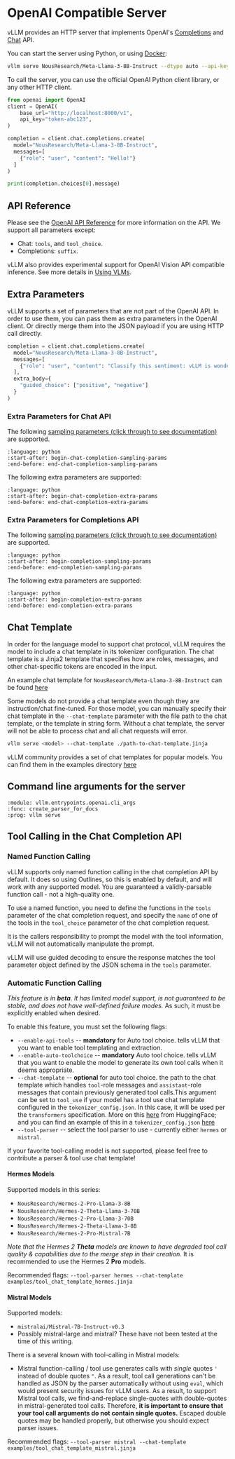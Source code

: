 # OpenAI Compatible Server

vLLM provides an HTTP server that implements OpenAI's [Completions](https://platform.openai.com/docs/api-reference/completions) and [Chat](https://platform.openai.com/docs/api-reference/chat) API.

You can start the server using Python, or using [Docker](deploying_with_docker.rst):
```bash
vllm serve NousResearch/Meta-Llama-3-8B-Instruct --dtype auto --api-key token-abc123
```

To call the server, you can use the official OpenAI Python client library, or any other HTTP client.
```python
from openai import OpenAI
client = OpenAI(
    base_url="http://localhost:8000/v1",
    api_key="token-abc123",
)

completion = client.chat.completions.create(
  model="NousResearch/Meta-Llama-3-8B-Instruct",
  messages=[
    {"role": "user", "content": "Hello!"}
  ]
)

print(completion.choices[0].message)
```

## API Reference
Please see the [OpenAI API Reference](https://platform.openai.com/docs/api-reference) for more information on the API. We support all parameters except:
- Chat: `tools`, and `tool_choice`.
- Completions: `suffix`.

vLLM also provides experimental support for OpenAI Vision API compatible inference. See more details in [Using VLMs](../models/vlm.rst).

## Extra Parameters
vLLM supports a set of parameters that are not part of the OpenAI API.
In order to use them, you can pass them as extra parameters in the OpenAI client.
Or directly merge them into the JSON payload if you are using HTTP call directly.

```python
completion = client.chat.completions.create(
  model="NousResearch/Meta-Llama-3-8B-Instruct",
  messages=[
    {"role": "user", "content": "Classify this sentiment: vLLM is wonderful!"}
  ],
  extra_body={
    "guided_choice": ["positive", "negative"]
  }
)
```

### Extra Parameters for Chat API
The following [sampling parameters (click through to see documentation)](../dev/sampling_params.rst) are supported.

```{literalinclude} ../../../vllm/entrypoints/openai/protocol.py
:language: python
:start-after: begin-chat-completion-sampling-params
:end-before: end-chat-completion-sampling-params
```

The following extra parameters are supported:

```{literalinclude} ../../../vllm/entrypoints/openai/protocol.py
:language: python
:start-after: begin-chat-completion-extra-params
:end-before: end-chat-completion-extra-params
```

### Extra Parameters for Completions API
The following [sampling parameters (click through to see documentation)](../dev/sampling_params.rst) are supported.

```{literalinclude} ../../../vllm/entrypoints/openai/protocol.py
:language: python
:start-after: begin-completion-sampling-params
:end-before: end-completion-sampling-params
```

The following extra parameters are supported:

```{literalinclude} ../../../vllm/entrypoints/openai/protocol.py
:language: python
:start-after: begin-completion-extra-params
:end-before: end-completion-extra-params
```

## Chat Template

In order for the language model to support chat protocol, vLLM requires the model to include
a chat template in its tokenizer configuration. The chat template is a Jinja2 template that
specifies how are roles, messages, and other chat-specific tokens are encoded in the input.

An example chat template for `NousResearch/Meta-Llama-3-8B-Instruct` can be found [here](https://github.com/meta-llama/llama3?tab=readme-ov-file#instruction-tuned-models)

Some models do not provide a chat template even though they are instruction/chat fine-tuned. For those model,
you can manually specify their chat template in the `--chat-template` parameter with the file path to the chat
template, or the template in string form. Without a chat template, the server will not be able to process chat
and all chat requests will error.

```bash
vllm serve <model> --chat-template ./path-to-chat-template.jinja
```

vLLM community provides a set of chat templates for popular models. You can find them in the examples
directory [here](https://github.com/vllm-project/vllm/tree/main/examples/)

## Command line arguments for the server

```{argparse}
:module: vllm.entrypoints.openai.cli_args
:func: create_parser_for_docs
:prog: vllm serve
```
## Tool Calling in the Chat Completion API
### Named Function Calling
vLLM supports only named function calling in the chat completion API by default. It does so using Outlines, so this is 
enabled by default, and will work with any supported model. You are guaranteed a validly-parsable function call - not a 
high-quality one. 

To use a named function, you need to define the functions in the `tools` parameter of the chat completion request, and 
specify the `name` of one of the tools in the `tool_choice` parameter of the chat completion request. 

It is the callers responsibility to prompt the model with the tool information, vLLM will not automatically manipulate the prompt.

vLLM will use guided decoding to ensure the response matches the tool parameter object defined by the JSON schema in the `tools` parameter.


### Automatic Function Calling
_This feature is in **beta**. It has limited model support, is not guaranteed to be stable, and does not have 
well-defined failure modes._ As such, it must be explicitly enabled when desired.

To enable this feature, you must set the following flags:
* `--enable-api-tools` -- **mandatory** for Auto tool choice. tells vLLM that you want to enable tool templating and extraction.
* `--enable-auto-toolchoice` -- **mandatory** Auto tool choice. tells vLLM that you want to enable the model to generate its own tool calls when it 
deems appropriate. 
* `--chat-template` -- **optional** for auto tool choice. the path to the chat template which handles `tool`-role messages and `assistant`-role messages 
that contain previously generated tool calls.This argument can be set to `tool_use` if your model has a tool use chat 
template configured in the `tokenizer_config.json`. In this case, it will be used per the `transformers` specification. More on this [here](https://huggingface.co/docs/transformers/en/chat_templating#why-do-some-models-have-multiple-templates)
from HuggingFace; and you can find an example of this in a `tokenizer_config.json` [here](https://huggingface.co/NousResearch/Hermes-2-Pro-Llama-3-8B/blob/main/tokenizer_config.json)
* `--tool-parser` -- select the tool parser to use - currently either `hermes` or `mistral`. 

If your favorite tool-calling model is not supported, please feel free to contribute a parser & tool use chat template! 

#### Hermes Models
Supported models in this series:
* `NousResearch/Hermes-2-Pro-Llama-3-8B`
* `NousResearch/Hermes-2-Theta-Llama-3-70B`
* `NousResearch/Hermes-2-Pro-Llama-3-70B`
* `NousResearch/Hermes-2-Theta-Llama-3-8B`
* `NousResearch/Hermes-2-Pro-Mistral-7B`

_Note that the Hermes 2 **Theta** models are known to have degraded tool call quality & capabilities due to the merge 
step in their creation_. It is recommended to use the Hermes 2 **Pro** models. 

Recommended flags: `--tool-parser hermes --chat-template examples/tool_chat_template_hermes.jinja`

#### Mistral Models
Supported models:
* `mistralai/Mistral-7B-Instruct-v0.3`
* Possibly mistral-large and mixtral? These have not been tested at the time of this writing.

There is a several known with tool-calling in Mistral models:
* Mistral function-calling / tool use generates calls with _single_ quotes `'` instead of double quotes `"`. As a 
result, tool call generations can't be handled as JSON by the parser automatically without using `eval`, which would 
present security issues for vLLM users. As a result, to support Mistral tool calls, we find-and-replace single-quotes 
with double-quotes in mistral-generated tool calls. Therefore, **it is important to ensure that your tool call 
arguments do not contain single quotes.** Escaped double quotes may be handled properly, but otherwise you should
expect parser issues. 

Recommended flags: `--tool-parser mistral --chat-template examples/tool_chat_template_mistral.jinja`
